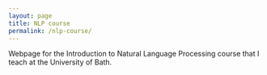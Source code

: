 ```yaml
---
layout: page
title: NLP course
permalink: /nlp-course/
---
```


Webpage for the Introduction to Natural Language Processing course that I teach at the University of Bath.